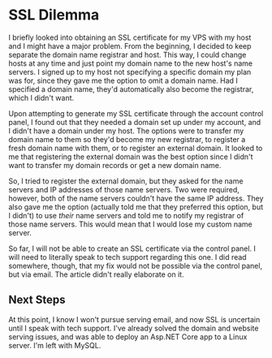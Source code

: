 # SSL Dilemma

I briefly looked into obtaining an SSL certificate for my VPS with my host and I might have a major problem. From the beginning, I decided to keep separate the
domain name registrar and host. This way, I could change hosts at any time and just point my domain name to the new host's name servers. I signed up to my host
not specifying a specific domain my plan was for, since they gave me the option to omit a domain name. Had I specified a domain name, they'd automatically also
become the registrar, which I didn't want.

Upon attempting to generate my SSL certificate through the account control panel, I found out that they needed a domain set up under my account, and I didn't have
a domain under my host. The options were to transfer my domain name to them so they'd become my new registrar, to register a fresh domain name with them, or to
register an external domain. It looked to me that registering the external domain was the best option since I didn't want to transfer my domain records or get a
new domain name.

So, I tried to register the external domain, but they asked for the name servers and IP addresses of those name servers. Two were required, however, both of the
name servers couldn't have the same IP address. They also gave me the option (actually told me that they preferred this option, but I didn't) to use *their*
name servers and told me to notify my registrar of those name servers. This would mean that I would lose my custom name server.

So far, I will not be able to create an SSL certificate via the control panel. I will need to literally speak to tech support regarding this one. I did read
somewhere, though, that my fix would not be possible via the control panel, but via email. The article didn't really elaborate on it.

## Next Steps

At this point, I know I won't pursue serving email, and now SSL is uncertain until I speak with tech support. I've already solved the domain and website serving
issues, and was able to deploy an Asp.NET Core app to a Linux server. I'm left with MySQL.